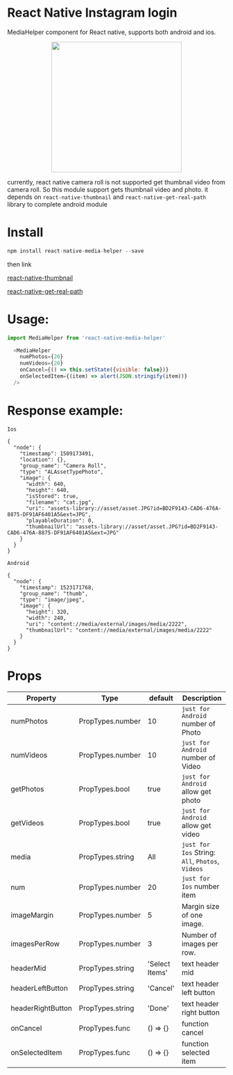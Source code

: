 # React Native Instagram login
MediaHelper component for React native, supports both android and ios.
<p align="center">
  <img src="https://github.com/hungdev/react-native-media-helper/blob/master/MediaHelper.gif?raw=true" width=300/>
</p>

currently, react native camera roll is not supported get thumbnail video from camera roll. So this module support gets thumbnail video and photo. it depends on `react-native-thumbnail` and `react-native-get-real-path` library to complete android module

# Install

```js
npm install react-native-media-helper --save
```
then link

[react-native-thumbnail](https://github.com/phuochau/react-native-thumbnail#mostly-automatic-installation)

[react-native-get-real-path](https://github.com/Wraptime/react-native-get-real-path#installation-android)


# Usage:

```javascript
import MediaHelper from 'react-native-media-helper'

  <MediaHelper
    numPhotos={20}
    numVideos={20}
    onCancel={() => this.setState({visible: false})}
    onSelectedItem={(item) => alert(JSON.stringify(item))}
  />

```


# Response example:

`Ios`
```
{
  "node": {
    "timestamp": 1509173491,
    "location": {},
    "group_name": "Camera Roll",
    "type": "ALAssetTypePhoto",
    "image": {
      "width": 640,
      "height": 640,
      "isStored": true,
      "filename": "cat.jpg",
      "uri": "assets-library://asset/asset.JPG?id=BD2F9143-CAD6-476A-8875-DF91AF6401A5&ext=JPG",
      "playableDuration": 0,
      "thumbnailUrl": "assets-library://asset/asset.JPG?id=BD2F9143-CAD6-476A-8875-DF91AF6401A5&ext=JPG"
    }
  }
}
```

`Android`
```
{
  "node": {
    "timestamp": 1523171768,
    "group_name": "thumb",
    "type": "image/jpeg",
    "image": {
      "height": 320,
      "width": 240,
      "uri": "content://media/external/images/media/2222",
      "thumbnailUrl": "content://media/external/images/media/2222"
    }
  }
}
```

# Props

Property          | Type             | default          | Description
------------      | -------------    | -------------    | -------------
numPhotos         | PropTypes.number | 10               | `just for Android` number of Photo
numVideos         | PropTypes.number | 10               | `just for Android` number of Video
getPhotos         | PropTypes.bool   | true             | `just for Android` allow get photo
getVideos         | PropTypes.bool   | true             | `just for Android` allow get video
media             | PropTypes.string | All              | `just for Ios` String: `All`, `Photos`, `Videos`
num               | PropTypes.number | 20               | `just for Ios` number item
imageMargin       | PropTypes.number | 5                | Margin size of one image. 
imagesPerRow      | PropTypes.number | 3                | Number of images per row. 
headerMid         | PropTypes.string | 'Select Items'   | text header mid
headerLeftButton  | PropTypes.string | 'Cancel'         | text header left button
headerRightButton | PropTypes.string | 'Done'           | text header right button
onCancel          | PropTypes.func   | () => {}         | function cancel
onSelectedItem    | PropTypes.func   | () => {}         | function selected item

